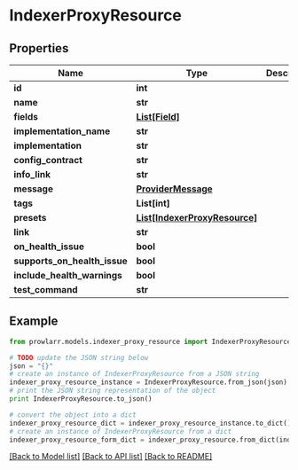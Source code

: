# IndexerProxyResource


## Properties
Name | Type | Description | Notes
------------ | ------------- | ------------- | -------------
**id** | **int** |  | [optional] 
**name** | **str** |  | [optional] 
**fields** | [**List[Field]**](Field.md) |  | [optional] 
**implementation_name** | **str** |  | [optional] 
**implementation** | **str** |  | [optional] 
**config_contract** | **str** |  | [optional] 
**info_link** | **str** |  | [optional] 
**message** | [**ProviderMessage**](ProviderMessage.md) |  | [optional] 
**tags** | **List[int]** |  | [optional] 
**presets** | [**List[IndexerProxyResource]**](IndexerProxyResource.md) |  | [optional] 
**link** | **str** |  | [optional] 
**on_health_issue** | **bool** |  | [optional] 
**supports_on_health_issue** | **bool** |  | [optional] 
**include_health_warnings** | **bool** |  | [optional] 
**test_command** | **str** |  | [optional] 

## Example

```python
from prowlarr.models.indexer_proxy_resource import IndexerProxyResource

# TODO update the JSON string below
json = "{}"
# create an instance of IndexerProxyResource from a JSON string
indexer_proxy_resource_instance = IndexerProxyResource.from_json(json)
# print the JSON string representation of the object
print IndexerProxyResource.to_json()

# convert the object into a dict
indexer_proxy_resource_dict = indexer_proxy_resource_instance.to_dict()
# create an instance of IndexerProxyResource from a dict
indexer_proxy_resource_form_dict = indexer_proxy_resource.from_dict(indexer_proxy_resource_dict)
```
[[Back to Model list]](../README.md#documentation-for-models) [[Back to API list]](../README.md#documentation-for-api-endpoints) [[Back to README]](../README.md)


